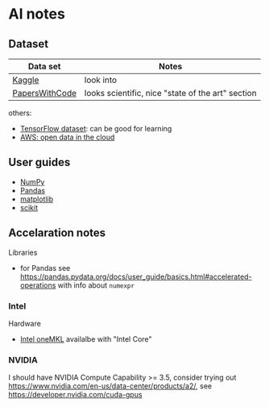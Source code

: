 # AI notes

## Dataset

Data set | Notes
---|---
[Kaggle](https://www.kaggle.com/datasets) | look into
[PapersWithCode](https://paperswithcode.com/sota) | looks scientific, nice "state of the art" section

others:

- [TensorFlow dataset](https://www.tensorflow.org/datasets): can be good for learning
- [AWS: open data in the cloud](https://aws.amazon.com/blogs/publicsector/aws-public-datasets-unlocking-the-potential-of-open-data-in-the-cloud/)

## User guides

- [NumPy](https://numpy.org/doc/stable/user/quickstart.html#functions-and-methods-overview)
- [Pandas](https://pandas.pydata.org/docs/user_guide/index.html)
- [matplotlib](https://matplotlib.org/stable/index.html#learning-resources)
- [scikit](https://scikit-learn.org/stable/user_guide.html)

## Accelaration notes

Libraries
- for Pandas see <https://pandas.pydata.org/docs/user_guide/basics.html#accelerated-operations> with info about `numexpr`

### Intel

Hardware
- [Intel oneMKL](https://www.intel.com/content/www/us/en/develop/documentation/get-started-with-mkl-for-dpcpp/top.html) availalbe with "Intel Core"

### NVIDIA

I should have NVIDIA Compute Capability >= 3.5, consider trying out <https://www.nvidia.com/en-us/data-center/products/a2/>, see <https://developer.nvidia.com/cuda-gpus>
